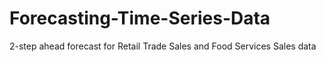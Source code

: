 # Forecasting-Time-Series-Data
2-step ahead forecast for Retail Trade Sales and Food Services Sales data
